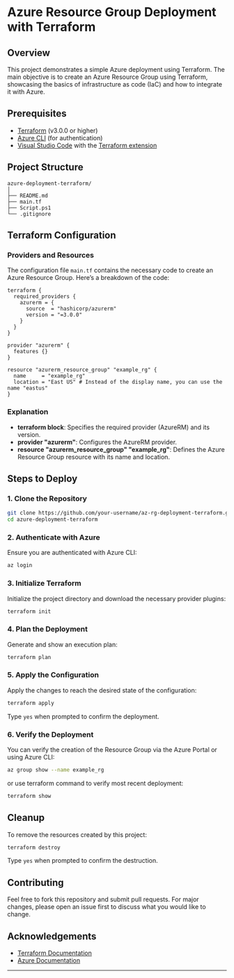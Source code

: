 # Azure Resource Group Deployment with Terraform

## Overview
This project demonstrates a simple Azure deployment using Terraform. The main objective is to create an Azure Resource Group using Terraform, showcasing the basics of infrastructure as code (IaC) and how to integrate it with Azure.

## Prerequisites
- [Terraform](https://www.terraform.io/downloads.html) (v3.0.0 or higher)
- [Azure CLI](https://docs.microsoft.com/en-us/cli/azure/install-azure-cli) (for authentication)
- [Visual Studio Code](https://code.visualstudio.com/) with the [Terraform extension](https://marketplace.visualstudio.com/items?itemName=HashiCorp.terraform)

## Project Structure
```
azure-deployment-terraform/
│
├── README.md
├── main.tf
├── Script.ps1
└── .gitignore
```

## Terraform Configuration

### Providers and Resources
The configuration file `main.tf` contains the necessary code to create an Azure Resource Group. Here’s a breakdown of the code:

```hcl
terraform {
  required_providers {
    azurerm = {
      source  = "hashicorp/azurerm"
      version = "=3.0.0"
    }
  }
}

provider "azurerm" {
  features {}
}

resource "azurerm_resource_group" "example_rg" {
  name     = "example_rg"
  location = "East US" # Instead of the display name, you can use the name "eastus"
}
```

### Explanation
- **terraform block**: Specifies the required provider (AzureRM) and its version.
- **provider "azurerm"**: Configures the AzureRM provider.
- **resource "azurerm_resource_group" "example_rg"**: Defines the Azure Resource Group resource with its name and location.

## Steps to Deploy

### 1. Clone the Repository
```sh
git clone https://github.com/your-username/az-rg-deployment-terraform.git
cd azure-deployment-terraform
```

### 2. Authenticate with Azure
Ensure you are authenticated with Azure CLI:
```sh
az login
```

### 3. Initialize Terraform
Initialize the project directory and download the necessary provider plugins:
```sh
terraform init
```

### 4. Plan the Deployment
Generate and show an execution plan:
```sh
terraform plan
```

### 5. Apply the Configuration
Apply the changes to reach the desired state of the configuration:
```sh
terraform apply
```
Type `yes` when prompted to confirm the deployment.

### 6. Verify the Deployment
You can verify the creation of the Resource Group via the Azure Portal or using Azure CLI:
```sh
az group show --name example_rg
```
or use terraform command to verify most recent deployment:
```sh
terraform show
```

## Cleanup
To remove the resources created by this project:
```sh
terraform destroy
```
Type `yes` when prompted to confirm the destruction.

## Contributing
Feel free to fork this repository and submit pull requests. For major changes, please open an issue first to discuss what you would like to change.

## Acknowledgements
- [Terraform Documentation](https://www.terraform.io/docs/providers/azurerm/)
- [Azure Documentation](https://docs.microsoft.com/en-us/azure/)

---

